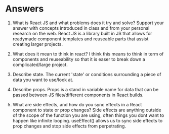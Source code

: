 # Answers

1. What is React JS and what problems does it try and solve? Support your answer with concepts introduced in class and from your personal research on the web.
React JS is a library built in JS that allows for readymade component templates and reuseable parts that assist creating larger projects.

1. What does it mean to think in react?
I think this means to think in term of components and reuseability so that it is easer to break down a complicated/large project.

1. Describe state.
The current 'state' or conditions surrounding a piece of data you want to use/look at.

1. Describe props.
Props is a stand in variable name for data that can be passed between JS files/different components in React builds.

1. What are side effects, and how do you sync effects in a React component to state or prop changes?
Side effects are anything outside of the scope of the function you are using, often things you dont want to happen like infinite looping. useEffect() allows us to sync side effects to prop changes and stop side effects from perpetrating.
